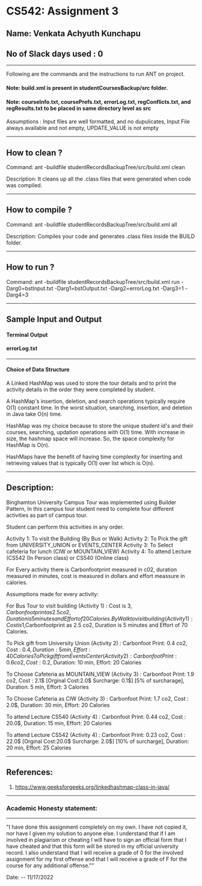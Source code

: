 # CS542: Assignment 3
## Name: Venkata Achyuth Kunchapu
No of Slack days used : 0
-----------------------------------------------------------------------
-----------------------------------------------------------------------


Following are the commands and the instructions to run ANT on project.
#### Note: build.xml is present in studentCoursesBackup/src folder.
#### Note: courseInfo.txt, coursePrefs.txt, errorLog.txt, regConflicts.txt, and regResults.txt to be placed in same directory level as src

Assumptions : Input files are well formatted, and no dupulicates, Input File always available and not empty, UPDATE_VALUE is not empty

-----------------------------------------------------------------------
## How to clean ?

Command: ant -buildfile studentRecordsBackupTree/src/build.xml clean

Description: It cleans up all the .class files that were generated when code was compiled.

-----------------------------------------------------------------------
## How to compile ?

Command: ant -buildfile studentRecordsBackupTree/src/build.xml all

Description: Compiles your code and generates .class files inside the BUILD folder.

-----------------------------------------------------------------------
## How to run ?

Command: ant -buildfile studentRecordsBackupTree/src/build.xml run -Darg0=bstInput.txt -Darg1=bstOutput.txt -Darg2=errorLog.txt -Darg3=1 -Darg4=3




-----------------------------------------------------------------------
## Sample Input and Output



#### Terminal Output




#### errorLog.txt



-----------------------------------------------------------------------


#### Choice of Data Structure 

A Linked HashMap was used to store the tour details and to print the activity details in the order they were completed by student.

A HashMap's insertion, deletion, and search operations typically require O(1) constant time. In the worst situation, searching, insertion, and deletion in Java take O(n) time.

HashMap was my choice because to store the unique student id's and their courses, searching, updation operations with O(1) time. With increase in size, the hashmap space will increase. So, the space complexity for HashMap is O(n).

HashMaps have the benefit of having time complexity for inserting and retrieving values that is typically O(1) over list which is O(n).



-----------------------------------------------------------------------
## Description:

Binghamton University Campus Tour was implemented using Builder Pattern, In this campus tour student need to complete four different activities as part of campus tour.

Student can perform this activities in any order.

Activity 1: To visit the Building (By Bus or Walk)
Activity 2: To Pick the gift from UNIVERSITY_UNION or EVENTS_CENTER
Activity 3: To Select cafeteria for lunch (CIW or MOUNTAIN_VIEW) 
Activity 4: To attend Lecture (CS542 (In Person class) or CS540 (Online class)

For Every activity there is Carbonfootprint measured in c02, duration measured in minutes, cost is measured in dollars and effort meassure in calories.

Assumptions made for every activity:

For Bus Tour to visit building (Activity 1) :
Cost is 3$,Carbonfootprint as 2.5 co2, Duration is 5 minutes and Effort of 20 Calories.
By Walk to visit building (Activity 1) :
Cost is 1$,Carbonfootprint as 2.5 co2, Duration is 5 minutes and Effort of 70 Calories.


To Pick gift from University Union (Activity 2) :
Carbonfoot Print: 0.4 co2,
Cost : 0.4$,
Duration: 5 min,
Effort: 40 Calories
To Pick gift from Events Center (Activity 2) :
Carbonfoot Print: 0.6 co2,
Cost : 0.2$,
Duration: 10 min,
Effort: 20 Calories

To Choose Cafeteria as MOUNTAIN_VIEW (Activity 3) :
Carbonfoot Print: 1.9 co2,
Cost : 2.1$ [Orginal Cost:2.0$ Surcharge: 0.1$] [5% of surcharage],
Duration: 5 min,
Effort: 3 Calories

To Choose Cafeteria as CIW (Activity 3) :
Carbonfoot Print: 1.7 co2,
Cost : 2.0$,
Duration: 30 min,
Effort: 20 Calories

To attend Lecture CS540 (Activity 4) :
Carbonfoot Print: 0.44 co2,
Cost : 20.0$,
Duration: 15 min,
Effort: 20 Calories

To attend Lecture CS542 (Activity 4) :
Carbonfoot Print: 0.23 co2,
Cost : 22.0$ [Orginal Cost:20.0$ Surcharge: 2.0$] [10% of surcharge],
Duration: 20 min,
Effort: 25 Calories

-----------------------------------------------------------------------
## References:

1. https://www.geeksforgeeks.org/linkedhashmap-class-in-java/

-----------------------------------------------------------------------
### Academic Honesty statement:
-----------------------------------------------------------------------

"I have done this assignment completely on my own. I have not copied
it, nor have I given my solution to anyone else. I understand that if
I am involved in plagiarism or cheating I will have to sign an
official form that I have cheated and that this form will be stored in
my official university record. I also understand that I will receive a
grade of 0 for the involved assignment for my first offense and that I
will receive a grade of F for the course for any additional
offense.""

Date: -- 11/17/2022



